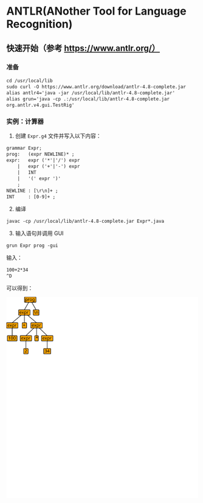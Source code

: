 # ANTLR(ANother Tool for Language Recognition)

## 快速开始（参考 https://www.antlr.org/）

### 准备
```shell script
cd /usr/local/lib
sudo curl -O https://www.antlr.org/download/antlr-4.8-complete.jar
alias antlr4='java -jar /usr/local/lib/antlr-4.8-complete.jar'
alias grun='java -cp .:/usr/local/lib/antlr-4.8-complete.jar org.antlr.v4.gui.TestRig'
```

### 实例：计算器

1. 创建 `Expr.g4` 文件并写入以下内容：

```antlr
grammar Expr;		
prog:	(expr NEWLINE)* ;
expr:	expr ('*'|'/') expr
    |	expr ('+'|'-') expr
    |	INT
    |	'(' expr ')'
    ;
NEWLINE : [\r\n]+ ;
INT     : [0-9]+ ;
```

2. 编译

```shell script
javac -cp /usr/local/lib/antlr-4.8-complete.jar Expr*.java
```

3. 输入语句并调用 GUI

```shell script
grun Expr prog -gui
```

输入：
```shell script
100+2*34
^D
```

可以得到：

![](img/antlr4_parse_tree.svg)